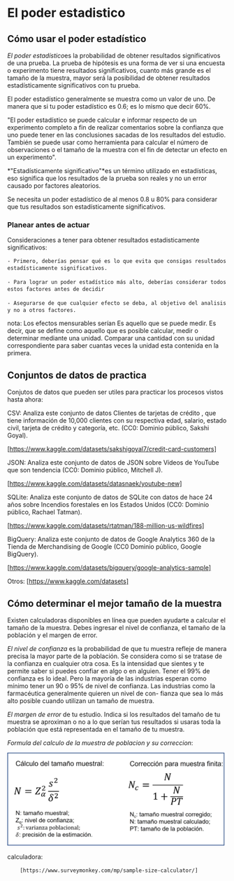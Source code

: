 # El poder estadistico

## Cómo usar el poder estadístico

*El poder estadístico*es la probabilidad de obtener resultados significativos de una prueba.  La prueba de hipótesis es una
forma de ver si una encuesta o experimento tiene resultados significativos, cuanto más grande es el tamaño de la muestra,
mayor será la posibilidad de obtener resultados estadísticamente significativos con tu prueba.

El poder estadístico generalmente se muestra como un valor de uno. De manera que si tu poder estadístico es 0.6; es lo
mismo que decir 60%.

"El poder estadístico se puede calcular e informar respecto de un experimento completo a fin de realizar comentarios sobre
la confianza que uno puede tener en las conclusiones sacadas de los resultados del estudio. También se puede usar como
herramienta para calcular el número de observaciones o el tamaño de la muestra con el fin de detectar un efecto en un
experimento".

*"Estadísticamente significativo"*es un término utilizado en estadísticas, eso significa que los resultados de la prueba
son reales y no un error causado por factores aleatorios.

Se necesita un poder estadístico de al menos 0.8 u 80% para considerar que tus resultados son estadísticamente significativos.

### Planear antes de actuar

Consideraciones a tener para obtener resultados estadisticamente significativos:

    - Primero, deberías pensar qué es lo que evita que consigas resultados estadísticamente significativos.
    
    - Para lograr un poder estadístico más alto, deberías considerar todos estos factores antes de decidir

    - Asegurarse de que cualquier efecto se deba, al objetivo del analisis y no a otros factores.

nota: Los efectos mensurables serían  Es aquello que se puede medir. Es decir, que se define como aquello que es posible
calcular, medir o determinar mediante una unidad. Comparar una cantidad con su unidad correspondiente para saber cuantas
veces la unidad esta contenida en la primera.

## Conjuntos de datos de practica

Conjutos de datos que pueden ser utiles para practicar los procesos vistos hasta ahora:

CSV: Analiza este conjunto de datos Clientes de tarjetas de crédito , que tiene información de 10,000 clientes con su
respectiva edad, salario, estado civil, tarjeta de crédito y categoría, etc. (CC0: Dominio público, Sakshi Goyal).

[https://www.kaggle.com/datasets/sakshigoyal7/credit-card-customers]

JSON: Analiza este conjunto de datos de JSON sobre Vídeos de YouTube que son tendencia (CC0: Dominio público, Mitchell J).

[https://www.kaggle.com/datasets/datasnaek/youtube-new]

SQLite: Analiza este conjunto de datos de SQLite con datos de hace 24 años sobre Incendios forestales en los Estados
Unidos (CC0: Dominio público, Rachael Tatman).

[https://www.kaggle.com/datasets/rtatman/188-million-us-wildfires]

BigQuery: Analiza este conjunto de datos de Google Analytics 360 de la Tienda de Merchandising de Google (CC0 Dominio
público, Google BigQuery).

[https://www.kaggle.com/datasets/bigquery/google-analytics-sample]

Otros: [https://www.kaggle.com/datasets]

## Cómo determinar el mejor tamaño de la muestra

Existen calculadoras disponibles en línea que pueden ayudarte a calcular el tamaño de la muestra. Debes ingresar el nivel
de confianza, el tamaño de la población y el margen de error.

*El nivel de confianza* es la probabilidad de que tu muestra refleje de manera precisa la mayor parte de la población. Se
considera como si se tratase de la confianza en cualquier otra cosa. Es la intensidad que sientes y te permite saber si
puedes confiar en algo o en alguien. Tener el 99% de confianza es lo ideal. Pero la mayoría de las industrias esperan como
mínimo tener un 90 o 95% de nivel de confianza. Las industrias como la farmacéutica generalmente quieren un nivel de con-
fianza que sea lo más alto posible cuando utilizan un tamaño de muestra.

*El margen de error* de tu estudio. Indica si los resultados del tamaño de tu muestra se aproximan o no a lo que serían tus
resultados si usaras toda la población que está representada en el tamaño de tu muestra.

*Formula del calculo de la muestra de poblacion y su correccion*:

![Alt text](tamano-muestral_Figura1.jpg)

calculadora:

        [https://www.surveymonkey.com/mp/sample-size-calculator/]
